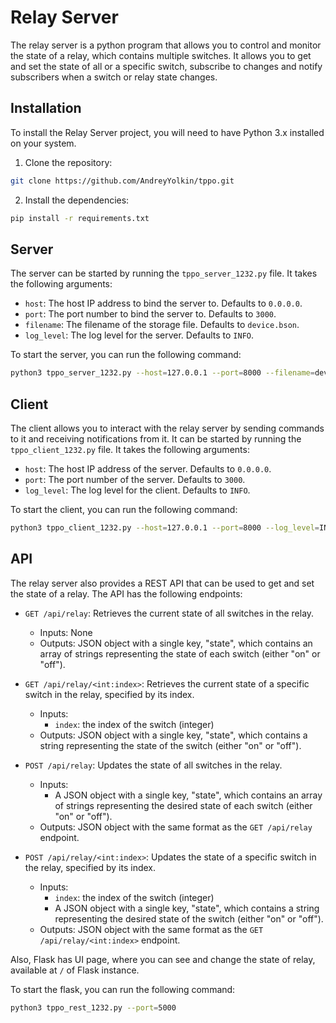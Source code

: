 Relay Server
============

The relay server is a python program that allows you to control and monitor the state of a relay, which contains multiple switches. It allows you to get and set the state of all or a specific switch, subscribe to changes and notify subscribers when a switch or relay state changes.

Installation
------------

To install the Relay Server project, you will need to have Python 3.x installed on your system.

1.  Clone the repository:
```bash
git clone https://github.com/AndreyYolkin/tppo.git
```

2.  Install the dependencies:
```bash
pip install -r requirements.txt
```

Server
------

The server can be started by running the `tppo_server_1232.py` file. It takes the following arguments:

*   `host`: The host IP address to bind the server to. Defaults to `0.0.0.0`.
*   `port`: The port number to bind the server to. Defaults to `3000`.
*   `filename`: The filename of the storage file. Defaults to `device.bson`.
*   `log_level`: The log level for the server. Defaults to `INFO`.

To start the server, you can run the following command:

```bash
python3 tppo_server_1232.py --host=127.0.0.1 --port=8000 --filename=device.bson --log_level=INFO
```

Client
------

The client allows you to interact with the relay server by sending commands to it and receiving notifications from it. It can be started by running the `tppo_client_1232.py` file. It takes the following arguments:

*   `host`: The host IP address of the server. Defaults to `0.0.0.0`.
*   `port`: The port number of the server. Defaults to `3000`.
*   `log_level`: The log level for the client. Defaults to `INFO`.

To start the client, you can run the following command:
```bash
python3 tppo_client_1232.py --host=127.0.0.1 --port=8000 --log_level=INFO
```

API
---

The relay server also provides a REST API that can be used to get and set the state of a relay. The API has the following endpoints:

*   `GET /api/relay`: Retrieves the current state of all switches in the relay.
    
    *   Inputs: None
    *   Outputs: JSON object with a single key, "state", which contains an array of strings representing the state of each switch (either "on" or "off").
*   `GET /api/relay/<int:index>`: Retrieves the current state of a specific switch in the relay, specified by its index.
    
    *   Inputs:
        *   `index`: the index of the switch (integer)
    *   Outputs: JSON object with a single key, "state", which contains a string representing the state of the switch (either "on" or "off").
*   `POST /api/relay`: Updates the state of all switches in the relay.
    
    *   Inputs:
        *   A JSON object with a single key, "state", which contains an array of strings representing the desired state of each switch (either "on" or "off").
    *   Outputs: JSON object with the same format as the `GET /api/relay` endpoint.
*   `POST /api/relay/<int:index>`: Updates the state of a specific switch in the relay, specified by its index.
    
    *   Inputs:
        *   `index`: the index of the switch (integer)
        *   A JSON object with a single key, "state", which contains a string representing the desired state of the switch (either "on" or "off").
    *   Outputs: JSON object with the same format as the `GET /api/relay/<int:index>` endpoint.

Also, Flask has UI page, where you can see and change the state of relay, available at `/` of Flask instance.

To start the flask, you can run the following command:
```bash
python3 tppo_rest_1232.py --port=5000
```